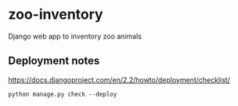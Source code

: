 # zoo-inventory

Django web app to inventory zoo animals

## Deployment notes

https://docs.djangoproject.com/en/2.2/howto/deployment/checklist/

`python manage.py check --deploy`
